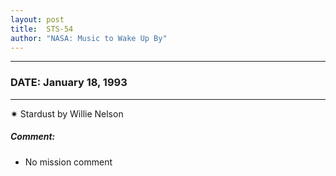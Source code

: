 ```yaml
---
layout: post
title:  STS-54
author: "NASA: Music to Wake Up By"
---
```


----
### DATE: January 18, 1993
----
✷ Stardust by Willie Nelson

##### Comment:
* No mission comment

